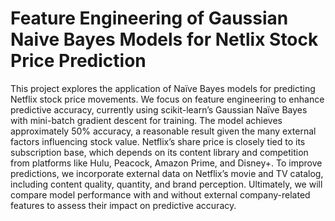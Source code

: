 # Feature Engineering of Gaussian Naive Bayes Models for Netlix Stock Price Prediction

This project explores the application of Naïve Bayes models for predicting Netflix stock price movements. We focus on feature engineering to enhance predictive accuracy, currently using scikit-learn’s Gaussian Naïve Bayes with mini-batch gradient descent for training. The model achieves approximately 50% accuracy, a reasonable result given the many external factors influencing stock value. Netflix’s share price is closely tied to its subscription base, which depends on its content library and competition from platforms like Hulu, Peacock, Amazon Prime, and Disney+. To improve predictions, we incorporate external data on Netflix’s movie and TV catalog, including content quality, quantity, and brand perception. Ultimately, we will compare model performance with and without external company-related features to assess their impact on predictive accuracy.
